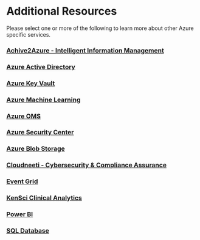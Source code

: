 # Additional Resources

Please select one or more of the following to learn more about other Azure specific services.

### [Achive2Azure - Intelligent Information Management](https://appsource.microsoft.com/en-us/product/web-apps/archive360.43004c92-f54a-4029-9ae9-2aa99ebf913b?tab=Overview?WT.mc_id=aiucovvu-acom-dahouldi)

### [Azure Active Directory](https://azure.microsoft.com/en-us/services/active-directory/?WT.mc_id=aiucovvu-acom-dahouldi)

### [Azure Key Vault](https://azure.microsoft.com/en-us/services/key-vault/?WT.mc_id=aiucovvu-acom-dahouldi)

### [Azure Machine Learning](https://azure.microsoft.com/en-us/services/machine-learning-studio/?WT.mc_id=aiucovvu-acom-dahouldi)

### [Azure OMS](https://docs.microsoft.com/en-us/azure/azure-monitor/overview?WT.mc_id=aiucovvu-acom-dahouldi)

### [Azure Security Center](https://azure.microsoft.com/en-us/services/security-center/?WT.mc_id=aiucovvu-acom-dahouldi)

### [Azure Blob Storage](https://azure.microsoft.com/en-us/services/storage/blobs/?WT.mc_id=aiucovvu-acom-dahouldi)

### [Cloudneeti - Cybersecurity & Compliance Assurance](https://azuremarketplace.microsoft.com/en-us/marketplace/apps/cloudneeti.cloudneeti_enterpise?tab=Overview)

### [Event Grid](https://azure.microsoft.com/en-us/services/event-grid/?WT.mc_id=aiucovvu-acom-dahouldi)

### [KenSci Clinical Analytics](https://appsource.microsoft.com/en-us/product/web-apps/kensci.4831168d-903c-4ac9-a2fc-75952624b577?tab=Overview)

### [Power BI](https://docs.microsoft.com/en-us/power-bi/service-azure-and-power-bi?WT.mc_id=aiucovvu-acom-dahouldi)

### [SQL Database](https://azure.microsoft.com/en-us/services/sql-database/?WT.mc_id=aiucovvu-acom-dahouldi)





